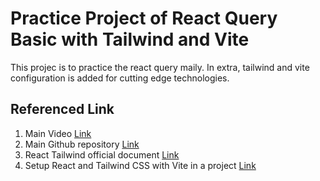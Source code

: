 # Practice Project of React Query Basic with Tailwind and Vite

This projec is to practice the react query maily. In extra, tailwind and vite configuration is added for cutting edge technologies.

## Referenced Link

1. Main Video [Link](https://www.youtube.com/watch?v=SYXvHXOJzwc)
2. Main Github repository [Link](https://github.com/machadop1407/React-Beginner-Course-2022)
3. React Tailwind official document [Link](https://tailwindcss.com/docs/guides/create-react-app)
4. Setup React and Tailwind CSS with Vite in a project [Link](https://www.freecodecamp.org/news/how-to-install-tailwindcss-in-react/)